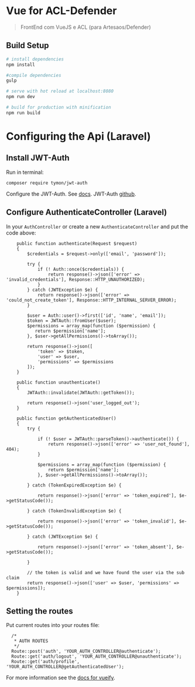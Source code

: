 # Vue for ACL-Defender

> FrontEnd com VueJS e ACL (para Artesaos/Defender)

## Build Setup

``` bash
# install dependencies
npm install

#compile dependencies
gulp

# serve with hot reload at localhost:8080
npm run dev

# build for production with minification
npm run build
```
# Configuring the Api (Laravel)

## Install JWT-Auth

Run in terminal:

`composer require tymon/jwt-auth`

Configure the JWT-Auth. See [docs](https://github.com/tymondesigns/jwt-auth/wiki).
JWT-Auth [github](https://github.com/tymondesigns/jwt-auth). 

## Configure AuthenticateController (Laravel)

In your `AuthController` or create a new `AuthenticateController` and put the code above:

```
    public function authenticate(Request $request)
    {
        $credentials = $request->only(['email', 'password']);

        try {
            if (! Auth::once($credentials)) {
                return response()->json(['error' => 'invalid_credentials'], Response::HTTP_UNAUTHORIZED);
            }
        } catch (JWTException $e) {
            return response()->json(['error' => 'could_not_create_token'], Response::HTTP_INTERNAL_SERVER_ERROR);
        }

        $user = Auth::user()->first(['id', 'name', 'email']);
        $token = JWTAuth::fromUser($user);
        $permissions = array_map(function ($permission) {
           return $permission['name'];
        }, $user->getAllPermissions()->toArray());

        return response()->json([
            'token' => $token,
            'user' => $user,
            'permissions' => $permissions
        ]);
    }
    
    public function unauthenticate()
    {
        JWTAuth::invalidate(JWTAuth::getToken());

        return response()->json('user_logged_out');
    }
    
    public function getAuthenticatedUser()
    {
        try {

            if (! $user = JWTAuth::parseToken()->authenticate()) {
                return response()->json(['error' => 'user_not_found'], 404);
            }

            $permissions = array_map(function ($permission) {
                return $permission['name'];
            }, $user->getAllPermissions()->toArray());

        } catch (TokenExpiredException $e) {

            return response()->json(['error' => 'token_expired'], $e->getStatusCode());

        } catch (TokenInvalidException $e) {

            return response()->json(['error' => 'token_invalid'], $e->getStatusCode());

        } catch (JWTException $e) {

            return response()->json(['error' => 'token_absent'], $e->getStatusCode());

        }

        // the token is valid and we have found the user via the sub claim
        return response()->json(['user' => $user, 'permissions' => $permissions]);
    }
```

## Setting the routes

Put current routes into your routes file:

```
  /*
   * AUTH ROUTES
   */
  Route::post('auth', 'YOUR_AUTH_CONTROLLER@authenticate');
  Route::get('auth/logout', 'YOUR_AUTH_CONTROLLER@unauthenticate');
  Route::get('auth/profile', 'YOUR_AUTH_CONTROLLER@getAuthenticatedUser');
```

For more information see the [docs for vueify](https://github.com/vuejs/vueify).
